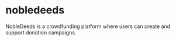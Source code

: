 # nobledeeds
NobleDeeds is a crowdfunding platform where users can create and support donation campaigns.
